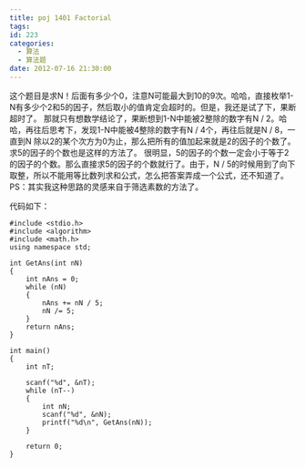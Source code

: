 ```yaml
---
title: poj 1401 Factorial
tags:
id: 223
categories:
  - 算法 
  - 算法题
date: 2012-07-16 21:30:00
---
```


这个题目是求N！后面有多少个0，注意N可能最大到10的9次。哈哈，直接枚举1-N有多少个2和5的因子，然后取小的值肯定会超时的。但是，我还是试了下，果断超时了。
那就只有想数学结论了，果断想到1-N中能被2整除的数字有N / 2。哈哈，再往后思考下，发现1-N中能被4整除的数字有N / 4个，再往后就是N / 8，一直到N 除以2的某个次方为0为止，那么把所有的值加起来就是2的因子的个数了。求5的因子的个数也是这样的方法了。
很明显，5的因子的个数一定会小于等于2的因子的个数。那么直接求5的因子的个数就行了。由于，N / 5的时候用到了向下取整，所以不能用等比数列求和公式，怎么把答案弄成一个公式，还不知道了。
PS：其实我这种思路的灵感来自于筛选素数的方法了。

代码如下：
``` stylus
#include <stdio.h>
#include <algorithm>
#include <math.h>
using namespace std;

int GetAns(int nN)
{
    int nAns = 0;
    while (nN)
    {
        nAns += nN / 5;
        nN /= 5;
    }
    return nAns;
}

int main()
{
    int nT;

    scanf("%d", &nT);
    while (nT--)
    {
        int nN;
        scanf("%d", &nN);
        printf("%d\n", GetAns(nN));
    }

    return 0;
}
```